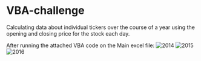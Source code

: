 
# VBA-challenge
Calculating data about individual tickers over the course of a year using the opening and closing price for the stock each day. 




After running the attached VBA code on the Main excel file:
![2014](https://user-images.githubusercontent.com/12026338/113236704-65198e00-9273-11eb-9c13-ce6c1c7e5b2a.PNG)
![2015](https://user-images.githubusercontent.com/12026338/113236708-65b22480-9273-11eb-95cf-4dd844b1a08f.PNG)
![2016](https://user-images.githubusercontent.com/12026338/113236710-66e35180-9273-11eb-8769-836fca15f503.PNG)
